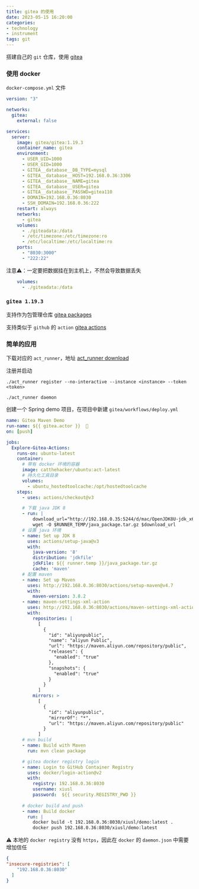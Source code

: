 ```yaml
---
title: gitea 的使用
date: 2023-05-15 16:20:00
categories: 
- technology
- instrument 
tags: git
---
```


搭建自己的 `git` 仓库，使用 [gitea](https://gitea.io)

<!-- more -->


### 使用 docker

`docker-compose.yml` 文件

```yaml
version: "3"

networks:
  gitea:
    external: false

services:
  server:
    image: gitea/gitea:1.19.3
    container_name: gitea
    environment:
      - USER_UID=1000
      - USER_GID=1000
      - GITEA__database__DB_TYPE=mysql
      - GITEA__database__HOST=192.168.0.36:3306
      - GITEA__database__NAME=gitea
      - GITEA__database__USER=gitea
      - GITEA__database__PASSWD=gitea110
      - DOMAIN=192.168.0.36:8030
      - SSH_DOMAIN=192.168.0.36:222
    restart: always
    networks:
      - gitea
    volumes:
      - ./giteadata:/data
      - /etc/timezone:/etc/timezone:ro
      - /etc/localtime:/etc/localtime:ro
    ports:
      - "8030:3000"
      - "222:22"
```

注意⚠️：一定要把数据挂在到主机上，不然会导致数据丢失

```yaml
    volumes:
      - ./giteadata:/data
```

### `gitea 1.19.3`  

支持作为包管理仓库 [gitea packages](https://docs.gitea.io/en-us/usage/packages/overview/)

支持类似于 `github` 的 `action`  [gitea actions](https://docs.gitea.io/en-us/usage/usage/actions/overview/)

### 简单的应用

下载对应的 `act_runner`，地址 [act_runner download](https://dl.gitea.com/act_runner/)

注册并启动

```shell
./act_runner register --no-interactive --instance <instance> --token <token>

./act_runner daemon
```

创建一个 Spring demo 项目，在项目中新建 `gitea/workflows/deploy.yml`

```yaml
name: Gitea Maven Demo
run-name: ${{ gitea.actor }}  🚀
on: [push]

jobs:
  Explore-Gitea-Actions:
    runs-on: ubuntu-latest
    container:
      # 带有 docker 环境的容器
      image: catthehacker/ubuntu:act-latest
      # 持久化工具目录
      volumes:
        - ubuntu_hostedtoolcache:/opt/hostedtoolcache
    steps:
      - uses: actions/checkout@v3

      # 下载 java JDK 8
      - run: |
          download_url="http://192.168.0.35:5244/d/mac/OpenJDK8U-jdk_x64_linux_hotspot_8u372b07.tar.gz"
          wget -O $RUNNER_TEMP/java_package.tar.gz $download_url
      # 设置 java 环境
      - name: Set up JDK 8
        uses: actions/setup-java@v3
        with:
          java-version: '8'
          distribution: 'jdkfile'
          jdkFile: ${{ runner.temp }}/java_package.tar.gz
          cache: 'maven'
      # 配置 maven
      - name: Set up Maven
        uses: http://192.168.0.36:8030/actions/setup-maven@v4.7
        with:
          maven-version: 3.8.2
      - name: maven-settings-xml-action
        uses: http://192.168.0.36:8030/actions/maven-settings-xml-action@v20
        with:
          repositories: |
            [
              {
                "id": "aliyunpublic",
                "name": "aliyun Public",
                "url": "https://maven.aliyun.com/repository/public",
                "releases": {
                  "enabled": "true"
                },
                "snapshots": {
                  "enabled": "true"
                }
              }
            ]
          mirrors: >
            [
              {
                "id": "aliyunpublic",
                "mirrorOf": "*",
                "url": "https://maven.aliyun.com/repository/public"
              }
            ]
      # mvn build
      - name: Build with Maven
        run: mvn clean package

      # gitea docker registry login
      - name: Login to GitHub Container Registry
        uses: docker/login-action@v2
        with:
          registry: 192.168.0.36:8030
          username: xiusl
          password:  ${{ security.REGISTRY_PWD }}
      
      # docker build and push
      - name: Build docker
        run: |
          docker build -t 192.168.0.36:8030/xiusl/demo:latest .
          docker push 192.168.0.36:8030/xiusl/demo:latest
```

⚠️ 本地的 `docker registry` 没有 `https`，因此在 `docker` 的 `daemon.json` 中需要增加信任
```json
{
"insecure-registries": [
    "192.168.0.36:8030"
  ]
}
```